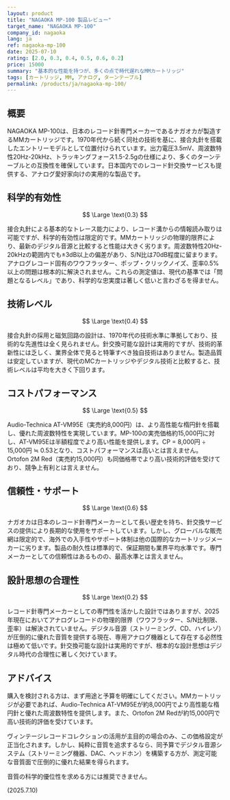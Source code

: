 ```yaml
---
layout: product
title: "NAGAOKA MP-100 製品レビュー"
target_name: "NAGAOKA MP-100"
company_id: nagaoka
lang: ja
ref: nagaoka-mp-100
date: 2025-07-10
rating: [2.0, 0.3, 0.4, 0.5, 0.6, 0.2]
price: 15000
summary: "基本的な性能を持つが、多くの点で時代遅れなMMカートリッジ"
tags: [カートリッジ, MM, アナログ, ターンテーブル]
permalink: /products/ja/nagaoka-mp-100/
---
```


## 概要

NAGAOKA MP-100は、日本のレコード針専門メーカーであるナガオカが製造するMMカートリッジです。1970年代から続く同社の技術を基に、接合丸針を搭載したエントリーモデルとして位置付けられています。出力電圧3.5mV、周波数特性20Hz-20kHz、トラッキングフォース1.5-2.5gの仕様により、多くのターンテーブルとの互換性を確保しています。日本国内でのレコード針交換サービスも提供する、アナログ愛好家向けの実用的な製品です。

## 科学的有効性

$$ \Large \text{0.3} $$

接合丸針による基本的なトレース能力により、レコード溝からの情報読み取りは可能ですが、科学的有効性は限定的です。MMカートリッジの物理的限界により、最新のデジタル音源と比較すると性能は大きく劣ります。周波数特性20Hz-20kHzの範囲内でも±3dB以上の偏差があり、S/N比は70dB程度に留まります。アナログレコード固有のワウフラッター、ポップ・クリックノイズ、歪率0.5%以上の問題は根本的に解決されません。これらの測定値は、現代の基準では「問題となるレベル」であり、科学的な忠実度は著しく低いと言わざるを得ません。

## 技術レベル

$$ \Large \text{0.4} $$

接合丸針の採用と磁気回路の設計は、1970年代の技術水準に準拠しており、技術的な先進性は全く見られません。針交換可能な設計は実用的ですが、技術的革新性には乏しく、業界全体で見ると特筆すべき独自技術はありません。製造品質は安定していますが、現代のMCカートリッジやデジタル技術と比較すると、技術レベルは平均を大きく下回ります。

## コストパフォーマンス

$$ \Large \text{0.5} $$

Audio-Technica AT-VM95E（実売約8,000円）は、より高性能な楕円針を搭載し、優れた周波数特性を実現しています。MP-100の実売価格約15,000円に対し、AT-VM95Eは半額程度でより高い性能を提供します。CP = 8,000円 ÷ 15,000円 ≒ 0.53となり、コストパフォーマンスは高いとは言えません。Ortofon 2M Red（実売約15,000円）も同価格帯でより高い技術的評価を受けており、競争上有利とは言えません。

## 信頼性・サポート

$$ \Large \text{0.6} $$

ナガオカは日本のレコード針専門メーカーとして長い歴史を持ち、針交換サービスの提供により長期的な使用をサポートしています。しかし、グローバルな販売網は限定的で、海外での入手性やサポート体制は他の国際的なカートリッジメーカーに劣ります。製品の耐久性は標準的で、保証期間も業界平均水準です。専門メーカーとしての信頼性はあるものの、最高水準とは言えません。

## 設計思想の合理性

$$ \Large \text{0.2} $$

レコード針専門メーカーとしての専門性を活かした設計ではありますが、2025年現在においてアナログレコードの物理的限界（ワウフラッター、S/N比制限、歪率）は解決されていません。デジタル音源（ストリーミング、CD、ハイレゾ）が圧倒的に優れた音質を提供する現在、専用アナログ機器として存在する必然性は極めて低いです。針交換可能な設計は実用的ですが、根本的な設計思想はデジタル時代の合理性に著しく欠けています。

## アドバイス

購入を検討される方は、まず用途と予算を明確にしてください。MMカートリッジが必要であれば、Audio-Technica AT-VM95Eが約8,000円でより高性能な楕円針と優れた周波数特性を提供します。また、Ortofon 2M Redが約15,000円で高い技術的評価を受けています。

ヴィンテージレコードコレクションの活用が主目的の場合のみ、この価格設定が正当化されます。しかし、純粋に音質を追求するなら、同予算でデジタル音源システム（ストリーミング機器、DAC、ヘッドホン）を構築する方が、測定可能な音質面で圧倒的に優れた結果を得られます。

音質の科学的優位性を求める方には推奨できません。

(2025.7.10)